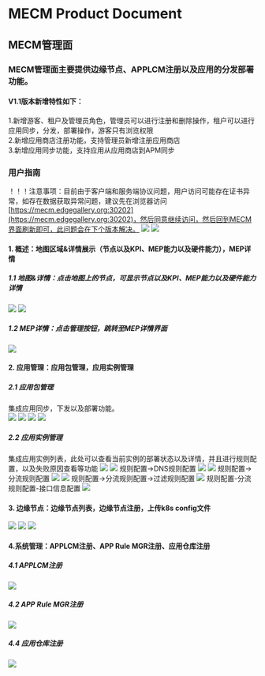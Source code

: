 MECM Product Document
=====================


## MECM管理面
### MECM管理面主要提供边缘节点、APPLCM注册以及应用的分发部署功能。  
#### V1.1版本新增特性如下：
1.新增游客、租户及管理员角色，管理员可以进行注册和删除操作，租户可以进行应用同步，分发，部署操作，游客只有浏览权限  
2.新增应用商店注册功能，支持管理员新增注册应用商店  
3.新增应用同步功能，支持应用从应用商店到APM同步  

### 用户指南 
！！！注意事项：目前由于客户端和服务端协议问题，用户访问可能存在证书异常，如存在数据获取异常问题，建议先在浏览器访问[https://mecm.edgegallery.org:30202](https://mecm.edgegallery.org:30202)，然后同意继续访问，然后回到MECM界面刷新即可，此问题会在下个版本解决。
![](/uploads/images/2021/mecm/1.png) 
![](/uploads/images/2021/mecm/2.png) 

#### 1. 概述：地图区域&详情展示（节点以及KPI、MEP能力以及硬件能力），MEP详情
##### 1.1 地图&详情：点击地图上的节点，可显示节点以及KPI、MEP能力以及硬件能力详情
![](/uploads/images/2021/mecm/3.png)
![](/uploads/images/2021/mecm/5.png)  
##### 1.2 MEP详情：点击管理按钮，跳转至MEP详情界面 
![](/uploads/images/2021/mecm/7.png) 
#### 2. 应用管理：应用包管理，应用实例管理
##### 2.1 应用包管理 
集成应用同步，下发以及部署功能。  
![](/uploads/images/2021/mecm/8.png)
![](/uploads/images/2021/mecm/9.png)
![](/uploads/images/2021/mecm/10.png)
![](/uploads/images/2021/mecm/11.png)
##### 2.2 应用实例管理
集成应用实例列表，此处可以查看当前实例的部署状态以及详情，并且进行规则配置，以及失败原因查看等功能
![](/uploads/images/2021/mecm/12.png)
![](/uploads/images/2021/mecm/13.png)
规则配置->DNS规则配置 
![](/uploads/images/2021/mecm/14.png)
![](/uploads/images/2021/mecm/15.png)
 规则配置->分流规则配置
![](/uploads/images/2021/mecm/16.png)
![](/uploads/images/2021/mecm/17.png)
规则配置->分流规则配置->过滤规则配置 
![](/uploads/images/2021/mecm/18.png)
规则配置-分流规则配置-接口信息配置 
![](/uploads/images/2021/mecm/19.png)
#### 3. 边缘节点：边缘节点列表，边缘节点注册，上传k8s config文件
![](/uploads/images/2021/mecm/20.png) 
![](/uploads/images/2021/mecm/21.png) 
![](/uploads/images/2021/mecm/22.png) 
#### 4.系统管理：APPLCM注册、APP Rule MGR注册、应用仓库注册
##### 4.1 APPLCM注册
![](/uploads/images/2021/mecm/23.png) 
##### 4.2 APP Rule MGR注册
![](/uploads/images/2021/mecm/24.png) 
##### 4.4 应用仓库注册
![](/uploads/images/2021/mecm/25.png) 